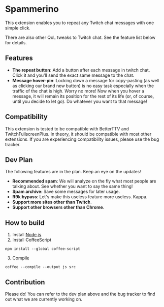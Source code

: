 Spammerino
=== 

This extension enables you to repeat any Twitch chat messages with one simple click.

There are also other QoL tweaks to Twitch chat. See the feature list below for details.

Features
---

* **The repeat button**: Add a button after each message in twitch chat. Click it and you'll send the exact same message to the chat.
* **Message hover-pin**: Locking down a message for copy-pasting (as well as clicking our brand new button) is no easy task especially when the traffic of the chat is high. Worry no more! Now when you hover a message, it will remain its position for the rest of its life (or, of course, until you decide to let go). Do whatever you want to that message!

Compatibility
---

This extension is tested to be compatible with BetterTTV and TwitchFullscreenPlus. In theory, it should be compatible with most other extensions. If you are experiencing compatibility issues, please use the bug tracker.

Dev Plan
---

The following features are in the plan. Keep an eye on the updates!

* **Recommended spam**: We will analyze on the fly what most people are talking about. See whether you want to say the same thing!
* **Spam archive**: Save some messages for later usage.
* **R9k bypass**: Let's make this useless feature more useless. Kappa.
* **Support more sites other than Twitch**.
* **Support other browsers other than Chrome**.

How to build
---

1. Install [Node.js](https://nodejs.org/)
2. Install CoffeeScript
```
npm install --global coffee-script
```
3. Compile
```
coffee --compile --output js src
```

Contribution
---

Please do! You can refer to the dev plan above and the bug tracker to find out what we are currently working on.
